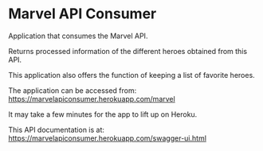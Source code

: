 # Marvel API Consumer
 Application that consumes the Marvel API.
 
 Returns processed information of the different heroes obtained from this API.
 
This application also offers the function of keeping a list of favorite heroes.
  
The application can be accessed from: https://marvelapiconsumer.herokuapp.com/marvel

It may take a few minutes for the app to lift up on Heroku.
  
This API documentation is at: https://marvelapiconsumer.herokuapp.com/swagger-ui.html
